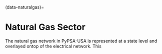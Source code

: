 (data-naturalgas)=
# Natural Gas Sector

The natural gas network in PyPSA-USA is represented at a state level and overlayed ontop of the electrical network. This
